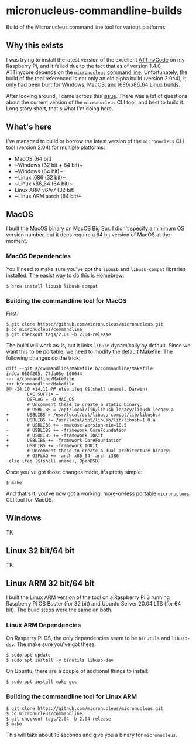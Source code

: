 # micronucleus-commandline-builds

Build of the Micronucleus command line tool for various platforms.

## Why this exists

I was trying to install the latest version of the excellent [ATTinyCode](https://github.com/SpenceKonde/ATTinyCore) on my Raspberry Pi, and it failed due to the fact that as of version 1.4.0, ATTinycore depends on the [`micronucleus` command line](https://github.com/micronucleus/micronucleus/tree/master/commandline). Unfortunately, the build of the tool referenced is not only an old alpha build (version 2.0a4), it only had been built for Windows, MacOS, and i686/x86_64 Linux builds.

After looking around, I came across this [issue](https://github.com/SpenceKonde/ATTinyCore/issues/465). There was a lot of questions about the current version of the `micronucleus` CLI tool, and best to build it. Long story short, that's what I'm doing here.

## What's here

I've managed to build or borrow the latest version of the `micronucleus` CLI tool (version 2.04) for multiple platforms:

- MacOS (64 bit)
- ~Windows (32 bit + 64 bit)~
- ~Windows (64 bit)~
- ~Linux i686 (32 bit)~
- ~Linux x86_64 (64 bit)~
- Linux ARM v6/v7 (32 bit)
- ~Linux ARM aarch (64 bit)~

## MacOS

I built the MacOS binary on MacOS Big Sur. I didn't specify a minimum OS version number, but it does require a 64 bit version of MacOS at the moment.

### MacOS Dependencies

You'll need to make sure you've got the `libusb` and `libusb-compat` libraries installed. The easist way to do this is Homebrew:

```
$ brew install libusb libusb-compat
```

### Building the commandline tool for MacOS

First:

```
$ git clone https://github.com/micronucleus/micronucleus.git
$ cd micronucleus/commandline
$ git checkout tags/2.04 -b 2.04-release
```

The build will work as-is, but it links `libusb` dynamically by default. Since we want this to be portable, we need to modify the default Makefile. The following changes do the trick:

```
diff --git a/commandline/Makefile b/commandline/Makefile
index 050f205..77da05e 100644
--- a/commandline/Makefile
+++ b/commandline/Makefile
@@ -14,10 +14,11 @@ else ifeq ($(shell uname), Darwin)
        EXE_SUFFIX =
        OSFLAG = -D MAC_OS
        # Uncomment these to create a static binary:
-       # USBLIBS = /opt/local/lib/libusb-legacy/libusb-legacy.a
+       USBLIBS = /usr/local/opt/libusb-compat/lib/libusb.a
+       USBLIBS += /usr/local/opt/libusb/lib/libusb-1.0.a
        # USBLIBS += -mmacosx-version-min=10.5
-       # USBLIBS += -framework CoreFoundation
-       # USBLIBS += -framework IOKit
+       USBLIBS += -framework CoreFoundation
+       USBLIBS += -framework IOKit
        # Uncomment these to create a dual architecture binary:
        # OSFLAG += -arch x86_64 -arch i386
 else ifeq ($(shell uname), OpenBSD)
```

Once you've got those changes made, it's pretty simple:

```
$ make
```

And that's it, you've now got a working, more-or-less portable `micronucleus` CLI tool for MacOS.

## Windows

TK

## Linux 32 bit/64 bit

TK

## Linux ARM 32 bit/64 bit

I built the Linux ARM version of the tool on a Raspberry Pi 3 running Raspberry Pi OS Buster (for 32 bit) and Ubuntu Server 20.04 LTS (for 64 bit). The build steps were the same on both.

### Linux ARM Dependencies

On Rasperry Pi OS, the only dependencies seem to be `binutils` and `libusb-dev`. The make sure you've got these:

```
$ sudo apt update 
$ sudo apt install -y binutils libusb-dev
```

On Ubuntu, there are a couple of addtional things to install:

```
$ sudo apt install make gcc
```

### Building the commandline tool for Linux ARM

```
$ git clone https://github.com/micronucleus/micronucleus.git
$ cd micronucleus/commandline
$ git checkout tags/2.04 -b 2.04-release
$ make
```

This will take about 15 seconds and give you a binary for `micronucleus`.
